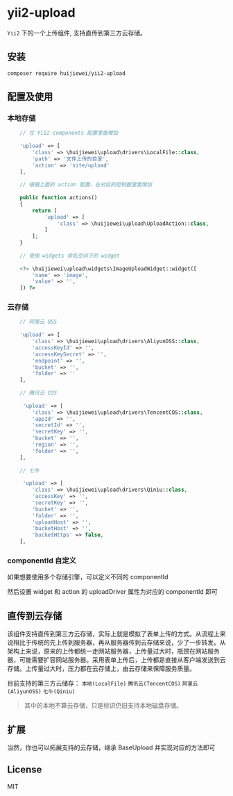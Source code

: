 
# yii2-upload

`Yii2` 下的一个上传组件, 支持直传到第三方云存储。

## 安装

```sh
composer require huijiewei/yii2-upload
```

## 配置及使用

### 本地存储
```php
    // 在 Yii2 components 配置里面增加
    
    'upload' => [
        'class' => \huijiewei\upload\drivers\LocalFile::class,
        'path' => '文件上传的目录',
        'action' => 'site/upload'
    ],
    
    // 根据上面的 action 配置，在对应的控制器里面增加
    
    public function actions()
    {
        return [
            'upload' => [
                'class' => \huijiewei\upload\UploadAction::class,
            ]
        ];
    }
    
    // 使用 widgets 命名空间下的 widget
    
    <?= \huijiewei\upload\widgets\ImageUploadWidget::widget([
        'name' => 'image',
        'value' => '',
    ]) ?>
```

### 云存储
```php
    // 阿里云 OSS
    
    'upload' => [
        'class' => \huijiewei\upload\drivers\AliyunOSS::class,
        'accessKeyId' => '',
        'accessKeySecret' => '',
        'endpoint' => '',
        'bucket' => '',
        'folder' => ''
    ],
    
    // 腾讯云 COS
    
     'upload' => [
        'class' => \huijiewei\upload\drivers\TencentCOS::class,
        'appId' => '',
        'secretId' => '',
        'secretKey' => '',
        'bucket' => '',
        'region' => '',
        'folder' => '',
    ],
    
    // 七牛
    
     'upload' => [
        'class' => \huijiewei\upload\drivers\Qiniu::class,
        'accessKey' => '',
        'secretKey' => '',
        'bucket' => '',
        'folder' => '',
        'uploadHost' => '',
        'bucketHost' => '',
        'bucketHttps' => false,
    ],
```

### componentId 自定义

如果想要使用多个存储引擎，可以定义不同的 componentId

然后设置 widget 和 action 的 uploadDriver 属性为对应的 componentId 即可

## 直传到云存储
该组件支持直传到第三方云存储，实际上就是模拟了表单上传的方式。从流程上来说相比于传统的先上传到服务器，再从服务器传到云存储来说，少了一步转发。从架构上来说，原来的上传都统一走网站服务器，上传量过大时，瓶颈在网站服务器，可能需要扩容网站服务器。采用表单上传后，上传都是直接从客户端发送到云存储。上传量过大时，压力都在云存储上，由云存储来保障服务质量。

目前支持的第三方云储存：
`本地(LocalFile)` `腾讯云(TencentCOS)` `阿里云(AliyunOSS)`  `七牛(Qiniu)` 
> 其中的本地不算云存储，只是标识仍旧支持本地磁盘存储。


## 扩展
当然，你也可以拓展支持的云存储，继承 BaseUpload 并实现对应的方法即可

## License
MIT

